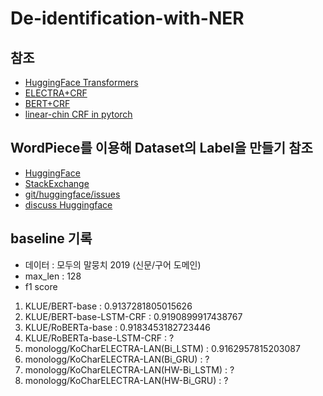 # De-identification-with-NER
  ## 참조
  - [HuggingFace Transformers](https://huggingface.co/docs/transformers/custom_datasets#tok-ner)
  - [ELECTRA+CRF](https://github.com/Hanlard/Electra_CRF_NER)
  - [BERT+CRF](https://github.com/eagle705/pytorch-bert-crf-ner)
  - [linear-chin CRF in pytorch](https://towardsdatascience.com/implementing-a-linear-chain-conditional-random-field-crf-in-pytorch-16b0b9c4b4ea)
  
 ## WordPiece를 이용해 Dataset의 Label을 만들기 참조
  - [HuggingFace](https://huggingface.co/docs/transformers/custom_datasets#tok-ner)
  - [StackExchange](https://datascience.stackexchange.com/questions/69640/what-should-be-the-labels-for-subword-tokens-in-bert-for-ner-task)
  - [git/huggingface/issues](https://github.com/huggingface/transformers/issues/323)
  - [discuss Huggingface](https://discuss.huggingface.co/t/converting-word-level-labels-to-wordpiece-level-for-token-classification/2118/6)   
   

## baseline 기록
  - 데이터 : 모두의 말뭉치 2019 (신문/구어 도메인)
  - max_len : 128
  - f1 score
  1. KLUE/BERT-base : 0.9137281805015626
  2. KLUE/BERT-base-LSTM-CRF : 0.9190899917438767
  3. KLUE/RoBERTa-base : 0.9183453182723446
  4. KLUE/RoBERTa-base-LSTM-CRF : ?
  5. monologg/KoCharELECTRA-LAN(Bi_LSTM) : 0.9162957815203087
  6. monologg/KoCharELECTRA-LAN(Bi_GRU) : ?
  7. monologg/KoCharELECTRA-LAN(HW-Bi_LSTM) : ?
  8. monologg/KoCharELECTRA-LAN(HW-Bi_GRU) : ?
 

